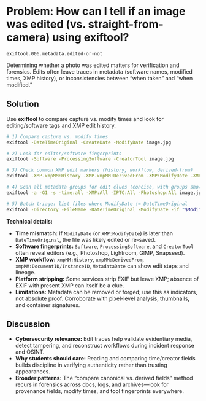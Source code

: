 # Problem: How can I tell if an image was edited (vs. straight-from-camera) using exiftool?

`exiftool.006.metadata.edited-or-not`

Determining whether a photo was edited matters for verification and forensics. Edits often leave traces in metadata (software names, modified times, XMP history), or inconsistencies between “when taken” and “when modified.”

## Solution

Use **exiftool** to compare capture vs. modify times and look for editing/software tags and XMP edit history.

```bash
# 1) Compare capture vs. modify times
exiftool -DateTimeOriginal -CreateDate -ModifyDate image.jpg

# 2) Look for editor/software fingerprints
exiftool -Software -ProcessingSoftware -CreatorTool image.jpg

# 3) Check common XMP edit markers (history, workflow, derived-from)
exiftool -XMP-xmpMM:History -XMP-xmpMM:DerivedFrom -XMP:ModifyDate -XMP:MetadataDate image.jpg

# 4) Scan all metadata groups for edit clues (concise, with groups shown)
exiftool -a -G1 -s -time:all -XMP:All -IPTC:All -Photoshop:All image.jpg

# 5) Batch triage: list files where ModifyDate != DateTimeOriginal
exiftool -Directory -FileName -DateTimeOriginal -ModifyDate -if "$ModifyDate ne $DateTimeOriginal" .
```

**Technical details:**

* **Time mismatch:** If `ModifyDate` (or `XMP:ModifyDate`) is later than `DateTimeOriginal`, the file was likely edited or re-saved.
* **Software fingerprints:** `Software`, `ProcessingSoftware`, and `CreatorTool` often reveal editors (e.g., Photoshop, Lightroom, GIMP, Snapseed).
* **XMP workflow:** `xmpMM:History`, `xmpMM:DerivedFrom`, `xmpMM:DocumentID/InstanceID`, `MetadataDate` can show edit steps and lineage.
* **Platform stripping:** Some services strip EXIF but leave XMP; absence of EXIF with present XMP can itself be a clue.
* **Limitations:** Metadata can be removed or forged; use this as indicators, not absolute proof. Corroborate with pixel-level analysis, thumbnails, and container signatures.

## Discussion

* **Cybersecurity relevance:** Edit traces help validate evidentiary media, detect tampering, and reconstruct workflows during incident response and OSINT.
* **Why students should care:** Reading and comparing time/creator fields builds discipline in verifying authenticity rather than trusting appearances.
* **Broader patterns:** The “compare canonical vs. derived fields” method recurs in forensics across docs, logs, and archives—look for provenance fields, modify times, and tool fingerprints everywhere.
